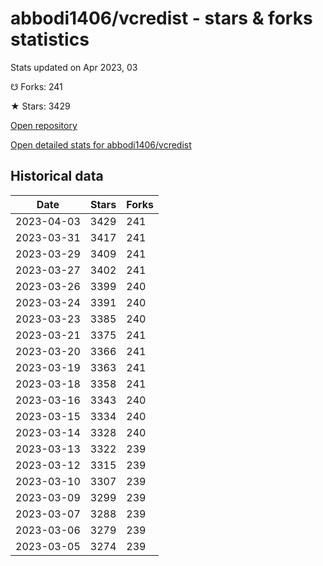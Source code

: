 # abbodi1406/vcredist - stars & forks statistics

Stats updated on Apr 2023, 03

☋ Forks: 241

★ Stars: 3429

[Open repository](https://github.com/abbodi1406/vcredist)

[Open detailed stats for abbodi1406/vcredist](https://reviewgithub.com/rep/abbodi1406/vcredist)

## Historical data
| Date | Stars | Forks |
|------|-------|-------|
| 2023-04-03 | 3429 | 241 | 
| 2023-03-31 | 3417 | 241 | 
| 2023-03-29 | 3409 | 241 | 
| 2023-03-27 | 3402 | 241 | 
| 2023-03-26 | 3399 | 240 | 
| 2023-03-24 | 3391 | 240 | 
| 2023-03-23 | 3385 | 240 | 
| 2023-03-21 | 3375 | 241 | 
| 2023-03-20 | 3366 | 241 | 
| 2023-03-19 | 3363 | 241 | 
| 2023-03-18 | 3358 | 241 | 
| 2023-03-16 | 3343 | 240 | 
| 2023-03-15 | 3334 | 240 | 
| 2023-03-14 | 3328 | 240 | 
| 2023-03-13 | 3322 | 239 | 
| 2023-03-12 | 3315 | 239 | 
| 2023-03-10 | 3307 | 239 | 
| 2023-03-09 | 3299 | 239 | 
| 2023-03-07 | 3288 | 239 | 
| 2023-03-06 | 3279 | 239 | 
| 2023-03-05 | 3274 | 239 | 

